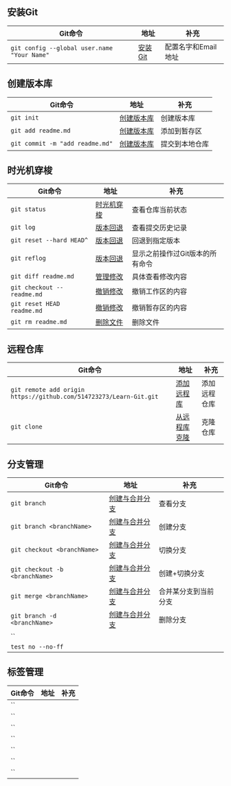 ## 安装Git
|Git命令|地址|补充|
| --- | --- | --- |
|`git config --global user.name "Your Name"`|[安装Git](https://www.liaoxuefeng.com/wiki/0013739516305929606dd18361248578c67b8067c8c017b000/00137396287703354d8c6c01c904c7d9ff056ae23da865a000)|配置名字和Email地址|


## 创建版本库
|Git命令|地址|补充|
| --- | --- | --- |
|`git init`|[创建版本库](https://www.liaoxuefeng.com/wiki/0013739516305929606dd18361248578c67b8067c8c017b000/0013743256916071d599b3aed534aaab22a0db6c4e07fd0000)|创建版本库|
|`git add readme.md`|[创建版本库](https://www.liaoxuefeng.com/wiki/0013739516305929606dd18361248578c67b8067c8c017b000/0013743256916071d599b3aed534aaab22a0db6c4e07fd0000)|添加到暂存区|
|`git commit -m "add readme.md"`|[创建版本库](https://www.liaoxuefeng.com/wiki/0013739516305929606dd18361248578c67b8067c8c017b000/0013743256916071d599b3aed534aaab22a0db6c4e07fd0000)|提交到本地仓库|


## 时光机穿梭
|Git命令|地址|补充|
| --- | --- | --- |
|`git status`|[时光机穿梭](https://www.liaoxuefeng.com/wiki/0013739516305929606dd18361248578c67b8067c8c017b000/0013743858312764dca7ad6d0754f76aa562e3789478044000)|查看仓库当前状态|
|`git log`|[版本回退](https://www.liaoxuefeng.com/wiki/0013739516305929606dd18361248578c67b8067c8c017b000/0013744142037508cf42e51debf49668810645e02887691000)|查看提交历史记录|
|`git reset --hard HEAD^`|[版本回退](https://www.liaoxuefeng.com/wiki/0013739516305929606dd18361248578c67b8067c8c017b000/0013744142037508cf42e51debf49668810645e02887691000)|回退到指定版本|
|`git reflog`|[版本回退](https://www.liaoxuefeng.com/wiki/0013739516305929606dd18361248578c67b8067c8c017b000/0013744142037508cf42e51debf49668810645e02887691000)|显示之前操作过Git版本的所有命令|
|`git diff readme.md`|[管理修改](https://www.liaoxuefeng.com/wiki/0013739516305929606dd18361248578c67b8067c8c017b000/001374829472990293f16b45df14f35b94b3e8a026220c5000)|具体查看修改内容|
|`git checkout -- readme.md`|[撤销修改](https://www.liaoxuefeng.com/wiki/0013739516305929606dd18361248578c67b8067c8c017b000/001374831943254ee90db11b13d4ba9a73b9047f4fb968d000)|撤销工作区的内容|
|`git reset HEAD readme.md`|[撤销修改](https://www.liaoxuefeng.com/wiki/0013739516305929606dd18361248578c67b8067c8c017b000/001374831943254ee90db11b13d4ba9a73b9047f4fb968d000)|撤销暂存区的内容|
|`git rm readme.md`|[删除文件](https://www.liaoxuefeng.com/wiki/0013739516305929606dd18361248578c67b8067c8c017b000/001374831943254ee90db11b13d4ba9a73b9047f4fb968d000)|删除文件|


## 远程仓库
|Git命令|地址|补充|
| --- | --- | --- |
|`git remote add origin https://github.com/514723273/Learn-Git.git`|[添加远程库](https://www.liaoxuefeng.com/wiki/0013739516305929606dd18361248578c67b8067c8c017b000/0013752340242354807e192f02a44359908df8a5643103a000)|添加远程仓库|
|`git clone`|[从远程库克隆](https://www.liaoxuefeng.com/wiki/0013739516305929606dd18361248578c67b8067c8c017b000/001375233990231ac8cf32ef1b24887a5209f83e01cb94b000)|克隆仓库|


## 分支管理
|Git命令|地址|补充|
| --- | --- | --- |
|`git branch`|[创建与合并分支](https://www.liaoxuefeng.com/wiki/0013739516305929606dd18361248578c67b8067c8c017b000/001375840038939c291467cc7c747b1810aab2fb8863508000)|查看分支|
|`git branch <branchName>`|[创建与合并分支](https://www.liaoxuefeng.com/wiki/0013739516305929606dd18361248578c67b8067c8c017b000/001375840038939c291467cc7c747b1810aab2fb8863508000)|创建分支|
|`git checkout <branchName>`|[创建与合并分支](https://www.liaoxuefeng.com/wiki/0013739516305929606dd18361248578c67b8067c8c017b000/001375840038939c291467cc7c747b1810aab2fb8863508000)|切换分支|
|`git checkout -b <branchName>`|[创建与合并分支](https://www.liaoxuefeng.com/wiki/0013739516305929606dd18361248578c67b8067c8c017b000/001375840038939c291467cc7c747b1810aab2fb8863508000)|创建+切换分支|
|`git merge <branchName>`|[创建与合并分支](https://www.liaoxuefeng.com/wiki/0013739516305929606dd18361248578c67b8067c8c017b000/001375840038939c291467cc7c747b1810aab2fb8863508000)|合并某分支到当前分支|
|`git branch -d <branchName>`|[创建与合并分支](https://www.liaoxuefeng.com/wiki/0013739516305929606dd18361248578c67b8067c8c017b000/001375840038939c291467cc7c747b1810aab2fb8863508000)|删除分支|
|``|[]()||
|`test no --no-ff`|[]()||


## 标签管理
|Git命令|地址|补充|
| --- | --- | --- |
|``|[]()||
|``|[]()||
|``|[]()||
|``|[]()||
|``|[]()||
|``|[]()||
|``|[]()||